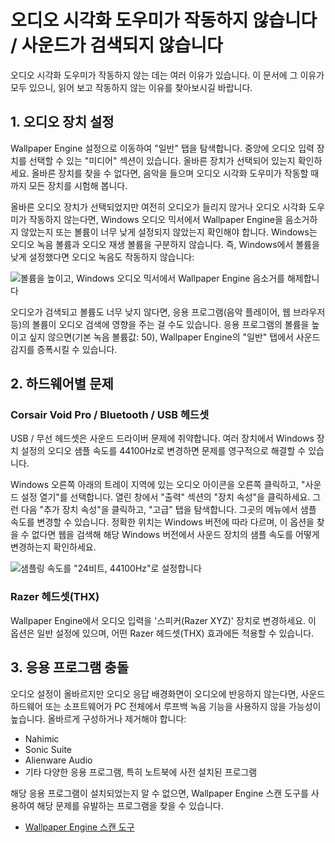 # 오디오 시각화 도우미가 작동하지 않습니다 / 사운드가 검색되지 않습니다

오디오 시각화 도우미가 작동하지 않는 데는 여러 이유가 있습니다. 이 문서에 그 이유가 모두 있으니, 읽어 보고 작동하지 않는 이유를 찾아보시길 바랍니다.

## 1. 오디오 장치 설정
Wallpaper Engine 설정으로 이동하여 "일반" 탭을 탐색합니다. 중앙에 오디오 입력 장치를 선택할 수 있는 "미디어" 섹션이 있습니다. 올바른 장치가 선택되어 있는지 확인하세요. 올바른 장치를 찾을 수 없다면, 음악을 들으며 오디오 시각화 도우미가 작동할 때까지 모든 장치를 시험해 봅니다.

올바른 오디오 장치가 선택되었지만 여전히 오디오가 들리지 않거나 오디오 시각화 도우미가 작동하지 않는다면, Windows 오디오 믹서에서 Wallpaper Engine을 음소거하지 않았는지 또는 볼륨이 너무 낮게 설정되지 않았는지 확인해야 합니다. Windows는 오디오 녹음 볼륨과 오디오 재생 볼륨을 구분하지 않습니다. 즉, Windows에서 볼륨을 낮게 설정했다면 오디오 녹음도 작동하지 않습니다:

![볼륨을 높이고, Windows 오디오 믹서에서 Wallpaper Engine 음소거를 해제합니다](./audiomixer.png)

오디오가 검색되고 볼륨도 너무 낮지 않다면, 응용 프로그램(음악 플레이어, 웹 브라우저 등)의 볼륨이 오디오 검색에 영향을 주는 걸 수도 있습니다. 응용 프로그램의 볼륨을 높이고 싶지 않으면(기본 녹음 볼륨값: 50), Wallpaper Engine의 "일반" 탭에서 사운드 감지를 증폭시킬 수 있습니다.

## 2. 하드웨어별 문제

### Corsair Void Pro / Bluetooth / USB 헤드셋

USB / 무선 헤드셋은 사운드 드라이버 문제에 취약합니다. 여러 장치에서 Windows 장치 설정의 오디오 샘플 속도를 44100Hz로 변경하면 문제를 영구적으로 해결할 수 있습니다.

Windows 오른쪽 아래의 트레이 지역에 있는 오디오 아이콘을 오른쪽 클릭하고, "사운드 설정 열기"를 선택합니다. 열린 창에서 "출력" 섹션의 "장치 속성"을 클릭하세요.  그런 다음 "추가 장치 속성"을 클릭하고, "고급" 탭을 탐색합니다. 그곳의 메뉴에서 샘플 속도를 변경할 수 있습니다. 정확한 위치는 Windows 버전에 따라 다르며, 이 옵션을 찾을 수 없다면 웹을 검색해 해당 Windows 버전에서 사운드 장치의 샘플 속도를 어떻게 변경하는지 확인하세요.

![샘플링 속도를 "24비트, 44100Hz"로 설정합니다](./samplingrate.png)

### Razer 헤드셋(THX)

Wallpaper Engine에서 오디오 입력을 '스피커(Razer XYZ)' 장치로 변경하세요. 이 옵션은 일반 설정에 있으며, 어떤 Razer 헤드셋(THX) 효과에든 적용할 수 있습니다.

## 3. 응용 프로그램 충돌

오디오 설정이 올바르지만 오디오 응답 배경화면이 오디오에 반응하지 않는다면, 사운드 하드웨어 또는 소프트웨어가 PC 전체에서 루프백 녹음 기능을 사용하지 않을 가능성이 높습니다. 올바르게 구성하거나 제거해야 합니다:

* Nahimic
* Sonic Suite
* Alienware Audio
* 기타 다양한 응용 프로그램, 특히 노트북에 사전 설치된 프로그램

해당 응용 프로그램이 설치되었는지 알 수 없으면, Wallpaper Engine 스캔 도구를 사용하여 해당 문제를 유발하는 프로그램을 찾을 수 있습니다.

* [Wallpaper Engine 스캔 도구](/debug/scantool.html)

